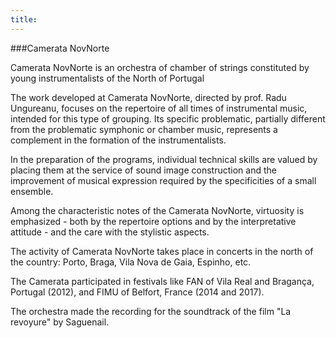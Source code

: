 ```yaml
---
title: 
---
```


###Camerata NovNorte

Camerata NovNorte is an orchestra of chamber of strings constituted by young instrumentalists of the North of Portugal

The work developed at Camerata NovNorte, directed by prof. Radu Ungureanu, focuses on the repertoire of all times of instrumental music, intended for this type of grouping. Its specific problematic, partially different from the problematic symphonic or chamber music, represents a complement in the formation of the instrumentalists.

In the preparation of the programs, individual technical skills are valued by placing them at the service of sound image construction and the improvement of musical expression required by the specificities of a small ensemble.

Among the characteristic notes of the Camerata NovNorte, virtuosity is emphasized - both by the repertoire options and by the interpretative attitude - and the care with the stylistic aspects.

The activity of Camerata NovNorte takes place in concerts in the north of the country: Porto, Braga, Vila Nova de Gaia, Espinho, etc.

The Camerata participated in festivals like FAN of Vila Real and Bragança, Portugal (2012), and FIMU of Belfort, France (2014 and 2017).

The orchestra made the recording for the soundtrack of the film "La revoyure" by Saguenail.
